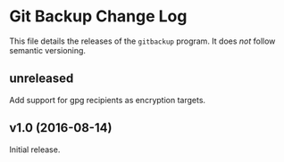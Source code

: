 # Git Backup Change Log

This file details the releases of the `gitbackup` program. It does _not_
follow semantic versioning.

## unreleased

Add support for gpg recipients as encryption targets.

## v1.0 (2016-08-14)

Initial release.
